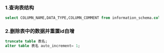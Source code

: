 ### 1.查询表结构

```sql
select COLUMN_NAME,DATA_TYPE,COLUMN_COMMENT from information_schema.columns where TABLE_NAME='表名'
```

### 2.删除表中的数据并重置id自增

```SQL
truncate table 表名;
alter table 表名 auto_increment= 1;
```

